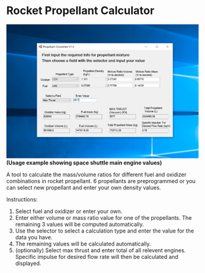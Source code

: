 # Rocket Propellant Calculator
![Screenshot](/testscreen.png?raw=true "Optional Title")
**(Usage example showing space shuttle main engine values)**

A tool to calculate the mass/volume ratios for different fuel and oxidizer combinations in rocket propellant.
6 propellants are preprogrammed or you can select new propellant and enter your own density values.

Instructions:

1. Select fuel and oxidizer or enter your own.
2. Enter either volume or mass ratio value for one of the propellants. The remaining 3 values will be computed automatically.
3. Use the selector to select a calculation type and enter the value for the data you have. 
4. The remaining values will be calculated automatically. 
5. (optionally) Select max thrust and enter total of all relevent engines. Specific impulse for desired flow rate will then be calculated and displayed. 